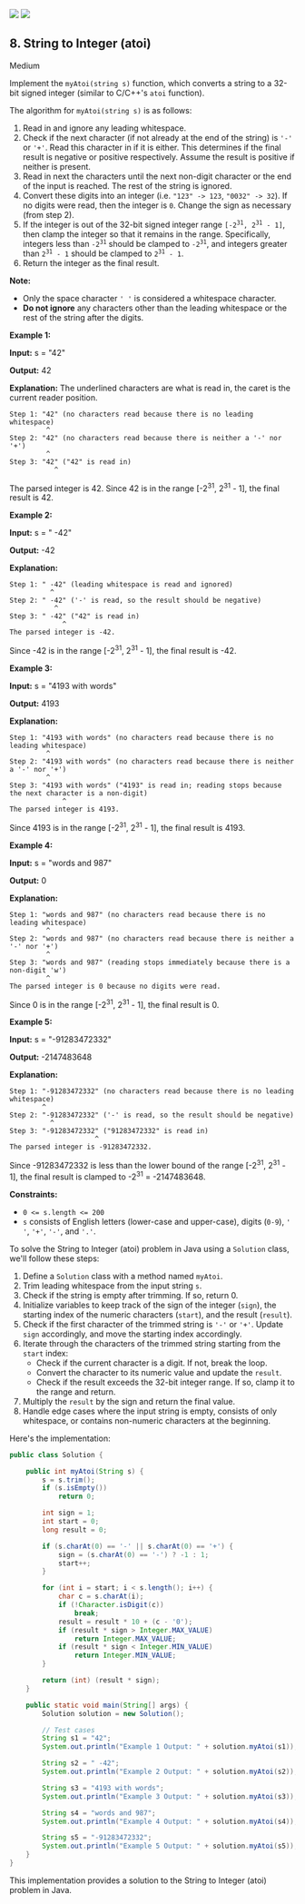 [![](https://img.shields.io/github/stars/LeetCode-in-Cpp/LeetCode-in-Cpp?label=Stars&style=flat-square)](https://github.com/LeetCode-in-Cpp/LeetCode-in-Cpp)
[![](https://img.shields.io/github/forks/LeetCode-in-Cpp/LeetCode-in-Cpp?label=Fork%20me%20on%20GitHub%20&style=flat-square)](https://github.com/LeetCode-in-Cpp/LeetCode-in-Cpp/fork)

## 8\. String to Integer (atoi)

Medium

Implement the `myAtoi(string s)` function, which converts a string to a 32-bit signed integer (similar to C/C++'s `atoi` function).

The algorithm for `myAtoi(string s)` is as follows:

1.  Read in and ignore any leading whitespace.
2.  Check if the next character (if not already at the end of the string) is `'-'` or `'+'`. Read this character in if it is either. This determines if the final result is negative or positive respectively. Assume the result is positive if neither is present.
3.  Read in next the characters until the next non-digit character or the end of the input is reached. The rest of the string is ignored.
4.  Convert these digits into an integer (i.e. `"123" -> 123`, `"0032" -> 32`). If no digits were read, then the integer is `0`. Change the sign as necessary (from step 2).
5.  If the integer is out of the 32-bit signed integer range <code>[-2<sup>31</sup>, 2<sup>31</sup> - 1]</code>, then clamp the integer so that it remains in the range. Specifically, integers less than <code>-2<sup>31</sup></code> should be clamped to <code>-2<sup>31</sup></code>, and integers greater than <code>2<sup>31</sup> - 1</code> should be clamped to <code>2<sup>31</sup> - 1</code>.
6.  Return the integer as the final result.

**Note:**

*   Only the space character `' '` is considered a whitespace character.
*   **Do not ignore** any characters other than the leading whitespace or the rest of the string after the digits.

**Example 1:**

**Input:** s = "42"

**Output:** 42

**Explanation:** The underlined characters are what is read in, the caret is the current reader position.

    Step 1: "42" (no characters read because there is no leading whitespace)
             ^ 
    Step 2: "42" (no characters read because there is neither a '-' nor '+')
             ^
    Step 3: "42" ("42" is read in)
               ^

The parsed integer is 42. Since 42 is in the range [-2<sup>31</sup>, 2<sup>31</sup> - 1], the final result is 42. 

**Example 2:**

**Input:** s = " -42"

**Output:** -42

**Explanation:**

    Step 1: " -42" (leading whitespace is read and ignored)
              ^ 
    Step 2: " -42" ('-' is read, so the result should be negative)
               ^
    Step 3: " -42" ("42" is read in)
                 ^
    The parsed integer is -42.

Since -42 is in the range [-2<sup>31</sup>, 2<sup>31</sup> - 1], the final result is -42. 

**Example 3:**

**Input:** s = "4193 with words"

**Output:** 4193

**Explanation:**

    Step 1: "4193 with words" (no characters read because there is no leading whitespace)
             ^
    Step 2: "4193 with words" (no characters read because there is neither a '-' nor '+')
             ^
    Step 3: "4193 with words" ("4193" is read in; reading stops because the next character is a non-digit)
                 ^ 
    The parsed integer is 4193.

Since 4193 is in the range [-2<sup>31</sup>, 2<sup>31</sup> - 1], the final result is 4193. 

**Example 4:**

**Input:** s = "words and 987"

**Output:** 0

**Explanation:**

    Step 1: "words and 987" (no characters read because there is no leading whitespace)
             ^
    Step 2: "words and 987" (no characters read because there is neither a '-' nor '+')
             ^
    Step 3: "words and 987" (reading stops immediately because there is a non-digit 'w')
             ^
    The parsed integer is 0 because no digits were read.

Since 0 is in the range [-2<sup>31</sup>, 2<sup>31</sup> - 1], the final result is 0. 

**Example 5:**

**Input:** s = "-91283472332"

**Output:** -2147483648

**Explanation:**

    Step 1: "-91283472332" (no characters read because there is no leading whitespace)
            ^
    Step 2: "-91283472332" ('-' is read, so the result should be negative)
              ^
    Step 3: "-91283472332" ("91283472332" is read in)
                         ^
    The parsed integer is -91283472332.

Since -91283472332 is less than the lower bound of the range [-2<sup>31</sup>, 2<sup>31</sup> - 1], the final result is clamped to -2<sup>31</sup> = -2147483648.  

**Constraints:**

*   `0 <= s.length <= 200`
*   `s` consists of English letters (lower-case and upper-case), digits (`0-9`), `' '`, `'+'`, `'-'`, and `'.'`.

To solve the String to Integer (atoi) problem in Java using a `Solution` class, we'll follow these steps:

1. Define a `Solution` class with a method named `myAtoi`.
2. Trim leading whitespace from the input string `s`.
3. Check if the string is empty after trimming. If so, return 0.
4. Initialize variables to keep track of the sign of the integer (`sign`), the starting index of the numeric characters (`start`), and the result (`result`).
5. Check if the first character of the trimmed string is `'-'` or `'+'`. Update `sign` accordingly, and move the starting index accordingly.
6. Iterate through the characters of the trimmed string starting from the `start` index:
   - Check if the current character is a digit. If not, break the loop.
   - Convert the character to its numeric value and update the `result`.
   - Check if the result exceeds the 32-bit integer range. If so, clamp it to the range and return.
7. Multiply the `result` by the sign and return the final value.
8. Handle edge cases where the input string is empty, consists of only whitespace, or contains non-numeric characters at the beginning.

Here's the implementation:

```java
public class Solution {

    public int myAtoi(String s) {
        s = s.trim();
        if (s.isEmpty())
            return 0;

        int sign = 1;
        int start = 0;
        long result = 0;

        if (s.charAt(0) == '-' || s.charAt(0) == '+') {
            sign = (s.charAt(0) == '-') ? -1 : 1;
            start++;
        }

        for (int i = start; i < s.length(); i++) {
            char c = s.charAt(i);
            if (!Character.isDigit(c))
                break;
            result = result * 10 + (c - '0');
            if (result * sign > Integer.MAX_VALUE)
                return Integer.MAX_VALUE;
            if (result * sign < Integer.MIN_VALUE)
                return Integer.MIN_VALUE;
        }

        return (int) (result * sign);
    }

    public static void main(String[] args) {
        Solution solution = new Solution();

        // Test cases
        String s1 = "42";
        System.out.println("Example 1 Output: " + solution.myAtoi(s1));

        String s2 = " -42";
        System.out.println("Example 2 Output: " + solution.myAtoi(s2));

        String s3 = "4193 with words";
        System.out.println("Example 3 Output: " + solution.myAtoi(s3));

        String s4 = "words and 987";
        System.out.println("Example 4 Output: " + solution.myAtoi(s4));

        String s5 = "-91283472332";
        System.out.println("Example 5 Output: " + solution.myAtoi(s5));
    }
}
```

This implementation provides a solution to the String to Integer (atoi) problem in Java.